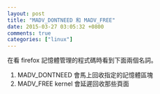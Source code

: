 ```yaml
---
layout: post
title: "MADV_DONTNEED 和 MADV_FREE"
date: 2015-03-27 03:05:32 +0800
comments: true
categories: ["linux"]
---
```



<!-- more -->

在看 firefox 記憶體管理的程式碼時看到下面兩個名詞。

1. MADV_DONTNEED 會馬上回收指定的記憶體區塊
2. MADV_FREE kernel 會延遲回收那些頁面